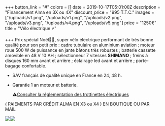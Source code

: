 
+++
button\_link = "#"
colors = \[]
date = 2019-10-17T05:01:00Z
description = "Financement Alma en 3X ou 4X"
discount\_price = "995 T.T.C."
images = \["/uploads/v1.png", "/uploads/v1.png", "/uploads/v2.png", "/uploads/v3.png", "/uploads/v4.png", "/uploads/v5.png"]
price = "1250€"
title = "Vélo électrique ⚡️"

+++
Prix spécial Noël🎁🎄, super vélo électrique performant de très bonne qualité pour son petit prix : cadre tubulaire en aluminium aviation ; moteur roue 500 W de puissance en jante bâtons très robustes ; batterie cassette amovible en 48 V 10 AH ; sélectionneur 7 vitesses **SHIMANO** ; freins à disques 160 mm avant et arrière ; éclairage led avant et arrière ; porte-bagage confortable.

* SAV français de qualité unique en France en 24, 48 h.
* Garantie 1 an moteur et batterie.

  ⚠️[Consulter la réglementation des trottinettes électriques](/uploads/reglementation.pdf)

( PAIEMENTS PAR CRÉDIT ALMA EN X3 ou X4 ) EN BOUTIQUE OU PAR MAIL

![](/uploads/sans-titre-6.png)![](/uploads/im5.webp)
